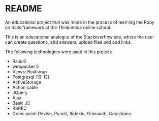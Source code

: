 # README

An educational project that was made in the process of learning the Ruby on Rails framework at the Thinknetica online school.

This is an educational analogue of the Stackoverflow site, where the user can create questions,
add answers, upload files and add links.

The following technologies were used in this project:
* Rails 6
* webpacker 5
* Views: Bootstrap
* Postgresql (10-12)
* ActiveStorage
* Action cable
* JQuery
* Ajax
* Basic JS
* RSPEC
* Gems used: Devise, Pundit, Sidekiq, Omniauth, Capistrano
